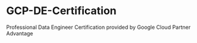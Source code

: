 # GCP-DE-Certification
Professional Data Engineer Certification provided by Google Cloud Partner Advantage
